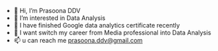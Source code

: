 - 👋 Hi, I’m Prasoona DDV
- 👀 I’m interested in Data Analysis
- 🌱 I have finished Google data analytics certificate recently
- 💞️ I want switch my career from Media professional into Data Analysis
- 📫 u can reach me prasoona.ddv@gmail.com

<!---
prasoonaddv/prasoonaddv is a ✨ special ✨ repository because its `README.md` (this file) appears on your GitHub profile.
You can click the Preview link to take a look at your changes.
--->
